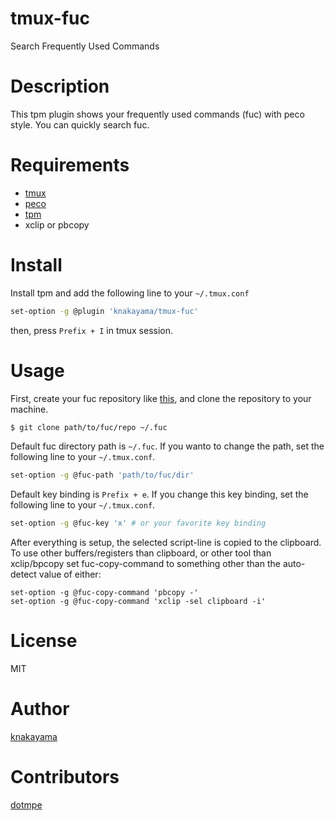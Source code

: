 tmux-fuc
========

Search Frequently Used Commands

# Description

This tpm plugin shows your frequently used commands (fuc) with peco style. You can quickly search fuc.

# Requirements

* [tmux](https://tmux.github.io/)
* [peco](https://github.com/peco/peco)
* [tpm](https://github.com/tmux-plugins/tpm)
* xclip or pbcopy

# Install

Install tpm and add the following line to your `~/.tmux.conf`

```bash
set-option -g @plugin 'knakayama/tmux-fuc'
```

then, press `Prefix + I` in tmux session.

# Usage

First, create your fuc repository like [this](https://github.com/knakayama/my-fuc), and clone the repository to your machine.

```bash
$ git clone path/to/fuc/repo ~/.fuc
```

Default fuc directory path is `~/.fuc`. If you wanto to change the path, set the following line to your `~/.tmux.conf`.

```bash
set-option -g @fuc-path 'path/to/fuc/dir'
```

Default key binding is `Prefix + e`. If you change this key binding, set the following line to your `~/.tmux.conf`.

```bash
set-option -g @fuc-key 'x' # or your favorite key binding
```

After everything is setup, the selected script-line is copied to the clipboard.
To use other  buffers/registers than clipboard, or other tool than xclip/bpcopy
set fuc-copy-command to something other than the auto-detect value of either:
```
set-option -g @fuc-copy-command 'pbcopy -'
set-option -g @fuc-copy-command 'xclip -sel clipboard -i'
```

# License

MIT

# Author

[knakayama](https://github.com/knakayama)

# Contributors

[dotmpe](https://github.com/dotmpe)
